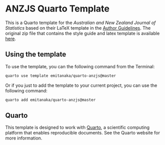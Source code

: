 
# ANZJS Quarto Template

This is a Quarto template for the _Australian and New Zealand Journal of Statistics_ based on their LaTeX template in the [Author Guidelines](https://onlinelibrary.wiley.com/page/journal/1467842x/homepage/forauthors.html). The original zip file that contains the style guide and latex template is available [here](https://onlinelibrary.wiley.com/pb-assets/assets/1467842X/anzsauth-1545395150170.zip).

## Using the template

To use the template, you can the following command from the Terminal:

```bash
quarto use template emitanaka/quarto-anzjs@master
```

Or if you just to add the template to your current project, you can use the following command:

```bash
quarto add emitanaka/quarto-anzjs@master
```

## Quarto

This template is designed to work with [Quarto](https://quarto.org/), a scientific computing platform that enables reproducible documents. See the Quarto website for more information.
